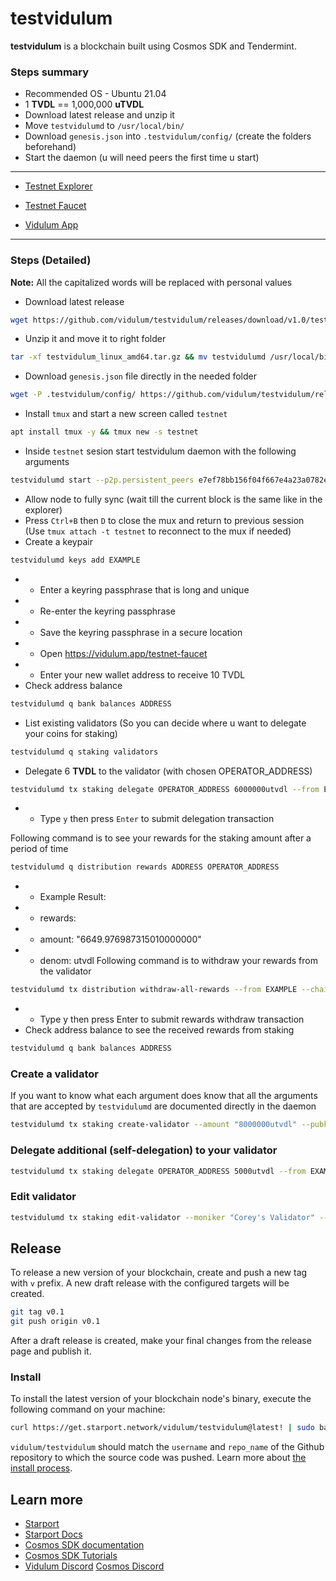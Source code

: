 # testvidulum

**testvidulum** is a blockchain built using Cosmos SDK and Tendermint.

###  Steps summary

- Recommended OS - Ubuntu 21.04
- 1 **TVDL** == 1,000,000 **uTVDL**
- Download latest release and unzip it
- Move `testvidulumd` to `/usr/local/bin/`
- Download `genesis.json` into `.testvidulum/config/` (create the folders beforehand)
- Start the daemon (u will need peers the first time u start)

---

- [Testnet Explorer](https://testnet-explorer.vidulum.app)

- [Testnet Faucet](https://vidulum.app/testnet-faucet)

- [Vidulum App](https://wallet.vidulum.app)
---

### Steps (Detailed)
**Note:** All the capitalized words will be replaced with personal values
- Download latest release
```sh
wget https://github.com/vidulum/testvidulum/releases/download/v1.0/testvidulum_linux_amd64.tar.gz
```
- Unzip it and move it to right folder
```sh
tar -xf testvidulum_linux_amd64.tar.gz && mv testvidulumd /usr/local/bin/
```
- Download `genesis.json` file directly in the needed folder
```sh
wget -P .testvidulum/config/ https://github.com/vidulum/testvidulum/releases/download/v1.0/genesis.json
```
- Install `tmux` and start a new screen called `testnet`
```sh
apt install tmux -y && tmux new -s testnet
```
- Inside `testnet` sesion start testvidulum daemon with the following arguments
```sh
testvidulumd start --p2p.persistent_peers e7ef78bb156f04f667e4a23a0782e4b1bb673165@216.128.150.25:26656,b9361329891f1acda1f93e55f73642736759e5bb@66.42.124.230:26656
```
- Allow node to fully sync (wait till the current block is the same like in the explorer)
- Press `Ctrl+B` then `D` to close the mux and return to previous session (Use `tmux attach -t testnet` to reconnect to the mux if needed)
- Create a keypair
```sh
testvidulumd keys add EXAMPLE
```
- * Enter a keyring passphrase that is long and unique
- * Re-enter the keyring passphrase
- * Save the keyring passphrase in a secure location
- * Open https://vidulum.app/testnet-faucet
- * Enter your new wallet address to receive 10 TVDL
- Check address balance
```sh
testvidulumd q bank balances ADDRESS
```
- List existing validators (So you can decide where u want to delegate your coins for staking)
```sh
testvidulumd q staking validators
```
- Delegate 6 **TVDL** to the validator (with chosen OPERATOR_ADDRESS)
```sh
testvidulumd tx staking delegate OPERATOR_ADDRESS 6000000utvdl --from EXAMPLE --chain-id testvidulum-1
```
- * Type `y` then press `Enter` to submit delegation transaction

Following command is to see your rewards for the staking amount after a period of time
```sh
testvidulumd q distribution rewards ADDRESS OPERATOR_ADDRESS
```
- * Example Result:
- * rewards:
- - amount: "6649.976987315010000000"
- - denom: utvdl
Following command is to withdraw your rewards from the validator
```sh
testvidulumd tx distribution withdraw-all-rewards --from EXAMPLE --chain-id testvidulum-1
```
- * Type y then press Enter to submit rewards withdraw transaction
- Check address balance to see the received rewards from staking
```sh
testvidulumd q bank balances ADDRESS
```

### Create a validator
If you want to know what each argument does know that all the arguments that are accepted by `testvidulumd` are documented directly in the daemon
```sh
testvidulumd tx staking create-validator --amount "8000000utvdl" --pubkey $(testvidulumd tendermint show-validator) --moniker CoreysValidator --chain-id testvidulum-1 --commission-rate "0.10" --commission-max-rate "0.20" --commission-max-change-rate "0.01" --min-self-delegation "5" --from EXAMPLE --keyring-backend os --gas auto --gas-adjustment "1.5" --gas-prices "0.025utvdl" --broadcast-mode block
```
### Delegate additional (self-delegation) to your validator
```sh
testvidulumd tx staking delegate OPERATOR_ADDRESS 5000utvdl --from EXAMPLE --chain-id testvidulum-1 --keyring-backend os
```

### Edit validator
```sh
testvidulumd tx staking edit-validator --moniker "Corey's Validator" --details "Corey's testnet validator" --website "https://vidulum.app" --from EXAMPLE --chain-id testvidulum-1 --keyring-backend os
```

## Release

To release a new version of your blockchain, create and push a new tag with `v` prefix. A new draft release with the configured targets will be created.

```sh
git tag v0.1
git push origin v0.1
```

After a draft release is created, make your final changes from the release page and publish it.

### Install

To install the latest version of your blockchain node's binary, execute the following command on your machine:

```sh
curl https://get.starport.network/vidulum/testvidulum@latest! | sudo bash
```

`vidulum/testvidulum` should match the `username` and `repo_name` of the Github repository to which the source code was pushed. Learn more about [the install process](https://github.com/allinbits/starport-installer).

## Learn more

- [Starport](https://github.com/tendermint/starport)
- [Starport Docs](https://docs.starport.network)
- [Cosmos SDK documentation](https://docs.cosmos.network)
- [Cosmos SDK Tutorials](https://tutorials.cosmos.network)
- [Vidulum Discord](https://discord.gg/WQAxH4G) [Cosmos Discord](https://discord.gg/cosmosnetwork)
